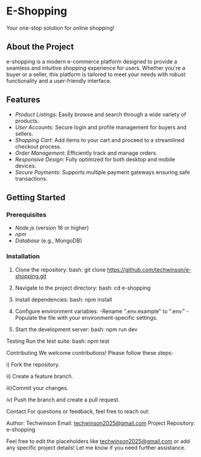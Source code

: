 # E-Shopping

Your one-stop solution for online shopping!  

## About the Project
e-shopping is a modern e-commerce platform designed to provide a seamless and intuitive shopping experience for users. Whether you're a buyer or a seller, this platform is tailored to meet your needs with robust functionality and a user-friendly interface.

## Features
- *Product Listings*: Easily browse and search through a wide variety of products.
- *User Accounts*: Secure login and profile management for buyers and sellers.
- *Shopping Cart*: Add items to your cart and proceed to a streamlined checkout process.
- *Order Management*: Efficiently track and manage orders.
- *Responsive Design*: Fully optimized for both desktop and mobile devices.
- *Secure Payments*: Supports multiple payment gateways ensuring safe transactions.

## Getting Started
### Prerequisites
- *Node.js* (version 16 or higher)
- *npm*
- *Database* (e.g., MongoDB)

### Installation
1. Clone the repository:
bash:
   git clone https://github.com/techwinson/e-shopping.git

2. Navigate to the project directory:
bash:
   cd e-shopping
   
3. Install dependencies:
bash:
  npm install

4. Configure environment variables:
-Rename ".env.example" to ".env."
-Populate the file with your environment-specific settings.

5. Start the development server:
bash:
  npm run dev

Testing
Run the test suite:
bash:
  npm test
  
Contributing
We welcome contributions! Please follow these steps:

i)  Fork the repository.

ii) Create a feature branch.

iii)Commit your changes.

iv) Push the branch and create a pull request.




Contact
For questions or feedback, feel free to reach out:

Author: Techwinson
Email: techwinson2025@gmail.com
Project Repository: e-shopping

Feel free to edit the placeholders like techwinson2025@gmail.com or add any specific project details! Let me know if you need further assistance.
